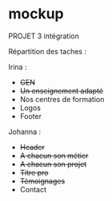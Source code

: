 # mockup
PROJET 3 intégration



Répartition des taches :

Irina :
- ~~GEN~~
- ~~Un enseignement adapté~~
- Nos centres de formation
- Logos 
- Footer


Johanna :
- ~~Header~~
- ~~A chacun son métier~~
- ~~A chacun son projet~~
- ~~Titre pro~~
- ~~Témoignages~~
- Contact
